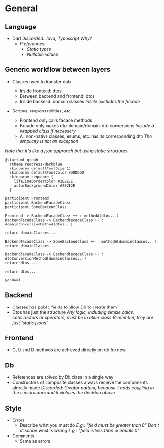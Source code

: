 # General
## Language
- Dart
  _Discarded: Java, Typescript_
  _Why?_
  - _Preferences:_
    - _Static types_
    - _Nullable values_


## Generic workflow between layers

- Classes used to transfer data
  - Inside frontend: dtos
  - Between backend and frontend: dtos
  - Inside backend: domain classes
    _Inside excludes the facade_

- Scopes, responsabilities, etc.
  - Frontend only calls facade methods
  - Facade only makes dto-domain/domain-dto conversions
    _Include a wrapped class if necessary_
  - All non-native classes, enums, etc. has its corresponding dto
    _The simplicity is not an exception_

_Note that it's like a json approach but using static structures_

```plantuml
@startuml graph
  !theme reddress-darkblue
  skinparam defaultFontSize 11
  skinparam defaultFontColor #DDDDDD
  skinparam sequence {
    lifeLineBorderColor #2E2E2E
    actorBackgroundColor #2E2E2E
  }

participant Frontend
participant BackendFacadeClass
participant SomeBackendClass

Frontend -> BackendFacadeClass ++ : methodA(dtos...)
BackendFacadeClass -> BackendFacadeClass ++ : domainConversionMethod(dtos...)

return domainClasses...

BackendFacadeClass -> SomeBackendClass ++ : methodA(domainClasses...)
return domainClasses...

BackendFacadeClass -> BackendFacadeClass ++ : dtoConversionMethod(domainClasses...)
return dtos...

return dtos...

@enduml
```


## Backend
- Classes has public fields to allow Db to create them
- Dtos has just the structure
  _Any logic, including simple calcs, constructors or operators, must be in other class_
  _Remember, they are just "static jsons"_

## Frontend
  - C, U and D methods are achieved directly on db for now

## Db
  - References are solved by Db class in a single way
  - Constructors of composite classes always recieve the components already made
  _Discarded: Creator pattern, because it adds coupling in the constructors and it violates the decision above_

## Style
- Errors
  - Describe what you must do
  _E.g.: "field must be greater than 0"_
  _Don't describe what is wrong_
  _E.g.: "field is less than or equals 0"_
- Comments
  - Same as errors
  